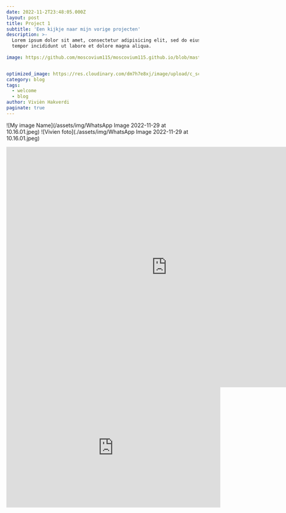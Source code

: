 ```yaml
---
date: 2022-11-2T23:48:05.000Z
layout: post
title: Project 1
subtitle: 'Een kijkje naar mijn vorige projecten'
description: >-
  Lorem ipsum dolor sit amet, consectetur adipisicing elit, sed do eiusmod
  tempor incididunt ut labore et dolore magna aliqua.
  
image: https://github.com/moscovium115/moscovium115.github.io/blob/master/assets/img/WhatsApp%20Image%202022-11-29%20at%2010.16.01.jpeg


optimized_image: https://res.cloudinary.com/dm7h7e8xj/image/upload/c_scale,w_380/v1506079212/jekflix-capa_vfhuzh.png
category: blog
tags:
  - welcome
  - blog
author: Vivièn Hakverdi
paginate: true
---
```


![My image Name](/assets/img/WhatsApp Image 2022-11-29 at 10.16.01.jpeg)
![Vivien foto](./assets/img/WhatsApp Image 2022-11-29 at 10.16.01.jpeg)
<iframe width="840" height="630" src="https://www.youtube.com/embed/NQ3d2C7j0U4" frameborder="0" allowfullscreen="allowfullscreen"></iframe>
<iframe width="560" height="315" src="https://www.youtube.com/embed/NQ3d2C7j0U4" title="YouTube video player" frameborder="0" allow="accelerometer; autoplay; clipboard-write; encrypted-media; gyroscope; picture-in-picture" allowfullscreen></iframe>
